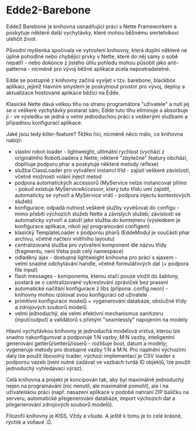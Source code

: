 Edde2-Barebone
==============

Edde2 Barebone je knihovna usnadňující práci s Nette Frameworkem a poskytuje některé další vychytávky, které
mohou běžnému smrtelníkovi ulehčit život.

Původní myšlenka spočívala ve vytvoření knihovny, která doplní některé ne úplně pohodlné nebo chybějící prvky
v Nette, které do něj samy o sobě nepatří - nebo dokonce z jistého úhlu pohledu mohou působit jako anti-patterna -
nicméně pro vývoj běžné aplikace zcela nepostradatelné.

Edde se postupně z knihovny začíná vyvíjet v tzv. barebone, blackbox aplikaci, jejímž hlavním smyslem je poskytnout
prostor pro vývoj, deploy a aktualizace hostované aplikace běžící na Edde.

Klasické Nette dává velkou tíhu na stranu programátora "uživatele" a nutí jej se o veškeré vychytávky postarat sám;
Edde tuto tíhu eliminuje a absorbuje ji - ve výsledku se jedná o velmi jednoduchou práci s veškerými službami a případnou
konfigurací aplikace.

Jaké jsou tedy killer-feature? Těžko říci, nicméně něco málo, co knihovna nabízí:
- vlastní robot-loader - lightweight, ultimátní rychlost (vychází z originálního RobotLoadera z Nette, některé "zbytečné" featury obchází, doplňuje podporu phar a poskytuje některé metody reflexe)
- služba ClassLoader pro vytváření instancí tříd - zajistí veškeré závislosti, včetně možnosti volání inject metod
- podpora automatických accessorů (MyService nelze instancovat přímo - pokud existuje MyServiceAccessor, který tuto třídu umí zajistit, automaticky se vytvoří a MyService vrátí - podpora injectu kontextových služeb)
- konfigurace: odpadá nutnost veškeré služby vyvěšovat do configu - mimo přebití výchozích služeb Nette a závislých služeb; závislosti se automaticky vytvoří a založí jako služba do kontejneru (výsledkem je konfigurace aplikace, nikoli její programování configem)
- klasický TemplateLoader s podporou pharů (EddeModul je součástí phar archivu, včetně načtení vnitřního layoutu)
- centralizovaná služba pro vytváření komponent dle názvu třídy (fragmentu, není třeba psát celý namespace)
- odladěný ajax - dostupná lightweight knihovna pro práci s ajaxem - velmi snadné odchytávání handle, včetně formulářových dat (+ podpora file input)
- flash messages - komponenta, kterou stačí pouze vložit do šablony, postará se o centralizované vykreslování zpráviček bez prasení
- automatické načítání konfigurace z libs (přípona .config.neon) - knihovny mohou izolovat svou konfiguraci od uživatele
- primitivní konfigurace modelů + vygenerování databáze, obslužné třídy a zdrojových souborů modelů
- velmi jednoduchý, ale velmi efektivní mechanismus sanitizeru (input/output) a validátorů s přímým "seamlessly" napojením na modely

Hlavní vychytávkou knihovny je jednoduchá modelová vrstva, kterou lze snadno nakonfigurovat a podporuje 1:N vazby, M:N vazby, inteligentní generování
getterů/setterů/isserů - rozlišuje bool, datum a modely; vygeneruje metody pro dostupné vazby 1:N a M:N. Pro naplnění výchozími daty lze použít
libovolný loader, výchozí implementací je CSV loader s podporou vazeb (není nutné zadávat ve vazbách tvrdá ID objektů, lze použít jednoduchý vyhledávací výraz).

Celá knihovna a projekt je koncipován tak, aby byl maximálně jednoduchý nejen na programávání (nic nenutil, ale maximálně pomohl), ale i na
uživatelskou práci (např. nasazení aplikace v podobě nahrání ZIP balíčku na serveru, automatické přegenerování databáze, import výchozích dat
a přegenerování zdrojových souborů modelů).

Filozofií knihovny je KISS, Vždy a všude. A ještě k tomu je to celé krásné, rychlé a voňavé :D.